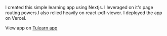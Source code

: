 I created this simple learning app using Nextjs. I leveraged on it's page routing powers.I also relied heavily on react-pdf-viewer. I deployed the app on Vercel.

View app on [Tulearn app](https://tulearn.vercel.app)

